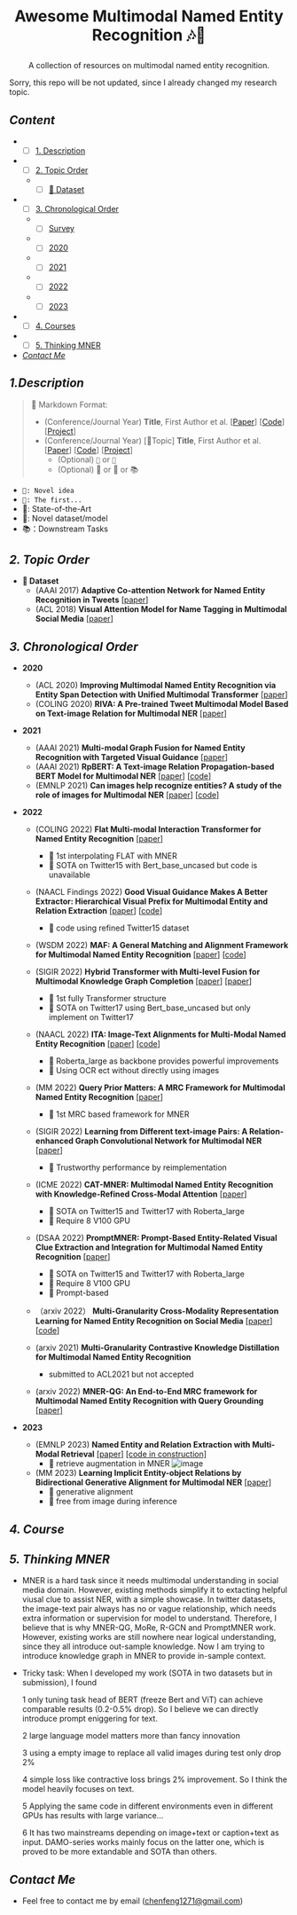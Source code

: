# <p align=center> Awesome Multimodal Named Entity Recognition 🎶📜</p>

<div align=center>

A collection of resources on multimodal named entity recognition.
 
</div>

Sorry, this repo will be not updated, since I already changed my research topic.

## <span id="head-content"> *Content* </span>
* - [ ] [1. Description](#head1)
* - [ ] [2. Topic Order](#head2)
  * - [ ] [👑 Dataset](#head-dataset)
* - [ ] [3. Chronological Order](#head3)
  * - [ ] [Survey](#head-Survey)
  * - [ ] [2020](#head-2020)
  * - [ ] [2021](#head-2021)
  * - [ ] [2022](#head-2022)
  * - [ ] [2023](#head-2023)

* - [ ] [4. Courses](#head4)
* - [ ] [5. Thinking MNER](#head5)

* [*Contact Me*](#head6)

## <span id="head1"> *1.Description* </span>

>🐌 Markdown Format:
>
> * (Conference/Journal Year) **Title**, First Author et al. [[Paper](URL)] [[Code](URL)] [[Project](URL)] <br/>
> * (Conference/Journal Year) [💬Topic] **Title**, First Author et al. [[Paper](URL)] [[Code](URL)] [[Project](URL)]
>     * (Optional) ```🌱``` or ```📌 ```
>     * (Optional) 🚀 or 👑 or 📚

* ```🌱: Novel idea```
* ```📌: The first...```
* 🚀: State-of-the-Art
* 👑: Novel dataset/model
* 📚：Downstream Tasks 

## <span id="head2"> *2. Topic Order* </span>
* <span id="head-dataset"> **👑 Dataset**  </span>
    * (AAAI 2017) **Adaptive Co-attention Network for Named Entity Recognition in Tweets** [[paper](https://ojs.aaai.org/index.php/AAAI/article/view/11962)]
    * (ACL 2018) **Visual Attention Model for Name Tagging in Multimodal Social Media** [[paper](https://aclanthology.org/P18-1185.pdf)]

## <span id="head3"> *3. Chronological Order* </span>
* <span id="head-2020"> **2020**  </span>
    * (ACL 2020) **Improving Multimodal Named Entity Recognition via Entity Span Detection with Unified Multimodal Transformer** [[paper](https://aclanthology.org/2020.acl-main.306.pdf)]
    * (COLING 2020) **RIVA: A Pre-trained Tweet Multimodal Model Based on Text-image Relation for Multimodal NER** [[paper](https://aclanthology.org/2020.coling-main.168/)]

* <span id="head-2021"> **2021**  </span>

    * (AAAI 2021) **Multi-modal Graph Fusion for Named Entity Recognition with Targeted Visual Guidance** [[paper](https://ojs.aaai.org/index.php/AAAI/article/view/17687)]
    * (AAAI 2021) **RpBERT: A Text-image Relation Propagation-based BERT Model for Multimodal NER** [[paper](https://arxiv.org/abs/2102.02967)]  [[code](https://github.com/Multimodal-NER/RpBERT)]
    * (EMNLP 2021) **Can images help recognize entities? A study of the role of images for Multimodal NER** [[paper](https://arxiv.org/abs/2010.12712)] [[code](https://github.com/RiTUAL-UH/multimodal_NER)]

* <span id="head-2022"> **2022**  </span>

    * (COLING 2022) **Flat Multi-modal Interaction Transformer for Named Entity Recognition** [[paper](https://arxiv.org/abs/2208.11039)]
        * 📌 1st interpolating FLAT with MNER
        * 🚀  SOTA on Twitter15 with Bert_base_uncased but code is unavailable
    * (NAACL Findings 2022) **Good Visual Guidance Makes A Better Extractor: Hierarchical Visual Prefix for Multimodal Entity and Relation Extraction** [[paper](https://aclanthology.org/2022.findings-naacl.121/)] [[code](https://github.com/zjunlp/HVPNeT)]
        * 📌 code using refined Twitter15 dataset
    * (WSDM 2022) **MAF: A General Matching and Alignment Framework for Multimodal Named Entity Recognition** [[paper](https://arxiv.org/abs/2010.05379)] [[code](https://github.com/xubodhu/MAF)]
    * (SIGIR 2022) **Hybrid Transformer with Multi-level Fusion for Multimodal Knowledge Graph Completion** [[paper](https://arxiv.org/abs/2205.02357)] [[paper](https://github.com/zjunlp/MKGformer)]
        * 📌 1st fully Transformer structure
        * 🚀 SOTA on Twitter17 using Bert_base_uncased but only implement on Twitter17 
    * (NAACL 2022) **ITA: Image-Text Alignments for Multi-Modal Named Entity Recognition** [[paper](https://arxiv.org/abs/2112.06482)] [[code](https://github.com/Alibaba-NLP/KB-NER)]
        * 📌  Roberta_large as backbone provides powerful improvements
        * 🌱  Using OCR ect without directly using images
    * (MM 2022) **Query Prior Matters: A MRC Framework for Multimodal Named Entity Recognition** [[paper](https://dl.acm.org/doi/abs/10.1145/3503161.3548427)]
        * 🌱  1st MRC based framework for MNER
    * (SIGIR 2022) **Learning from Different text-image Pairs: A Relation-enhanced Graph Convolutional Network for Multimodal NER** [[paper](https://dl.acm.org/doi/abs/10.1145/3503161.3548228)]
        * 📌 Trustworthy performance by reimplementation
    * (ICME 2022) **CAT-MNER: Multimodal Named Entity Recognition with Knowledge-Refined Cross-Modal Attention** [[paper](https://ieeexplore.ieee.org/document/9859972)]
        * 🚀  SOTA on Twitter15 and Twitter17 with Roberta_large
        * 📌  Require 8 V100 GPU
    * (DSAA 2022) **PromptMNER: Prompt-Based Entity-Related Visual Clue Extraction and Integration for Multimodal Named Entity Recognition** [[paper](https://link.springer.com/chapter/10.1007/978-3-031-00129-1_24)]
        * 🚀  SOTA on Twitter15 and Twitter17 with Roberta_large
        * 📌  Require 8 V100 GPU
        * 🌱 Prompt-based
        
    * （arxiv 2022） **Multi-Granularity Cross-Modality Representation Learning for Named Entity Recognition on Social Media** [[paper](https://arxiv.org/abs/2210.14163)] [[code](https://github.com/LiuPeiP-CS/IIE4MNER)]
    * (arxiv 2021) **Multi-Granularity Contrastive Knowledge Distillation for Multimodal Named Entity Recognition**
      * submitted to ACL2021 but not accepted

    * (arxiv 2022) **MNER-QG: An End-to-End MRC framework for Multimodal Named Entity Recognition with Query Grounding** [[paper]](https://arxiv.org/pdf/2211.14739.pdf)

* <span id="head-2023"> **2023**  </span>
    * (EMNLP 2023) **Named Entity and Relation Extraction with Multi-Modal Retrieval** [[paper]](https://arxiv.org/pdf/2212.01612.pdf)  [[code in construction]](https://github.com/modelscope/AdaSeq/tree/master/examples/MoRe)
        * 🚀  retrieve augmentation in MNER
        ![image](https://user-images.githubusercontent.com/24824628/217494413-c99d8377-49ac-4a74-916f-4f84ea0875b1.png)
    * (MM 2023) **Learning Implicit Entity-object Relations by Bidirectional Generative Alignment for Multimodal NER** [[paper]](https://arxiv.org/abs/2308.02570)  
        * 🚀  generative alignment
        * 🌱  free from image during inference

## <span id="head4"> *4. Course* </span>


## <span id="head5"> *5. Thinking MNER* </span>  
 * MNER is a hard task since it needs multimodal understanding in social media domain. However, existing methods simplify it to extacting helpful viusal clue to assist NER, with a simple showcase. In twitter datasets, the image-text pair always has no or vague relationship, which needs extra information or supervision for model to understand. Therefore, I believe that is why MNER-QG, MoRe, R-GCN and PromptMNER work. However, existing works are still nowhere near logical understanding, since they all introduce out-sample knowledge. Now I am trying to introduce knowledge graph in MNER to provide in-sample context.

 * Tricky task: When I developed my work (SOTA in two datasets but in submission), I found 

    1 only tuning task head of BERT (freeze Bert and ViT) can achieve comparable results (0.2-0.5% drop). So I believe we can directly introduce prompt eniggering for text.

    2 large language model matters more than fancy innovation

    3 using a empty image to replace all valid images during test only drop 2%

    4 simple loss like contractive loss brings 2% improvement. So I think the model heavily focuses on text. 
    
    5 Applying the same code in different environments even in different GPUs has results with large variance...
    
    6 It has two mainstreams depending on image+text or caption+text as input. DAMO-series works mainly focus on the latter one, which is proved to be more extandable and SOTA than others.
    
## <span id="head6"> *Contact Me* </span> 

* Feel free to contact me by email (chenfeng1271@gmail.com)
